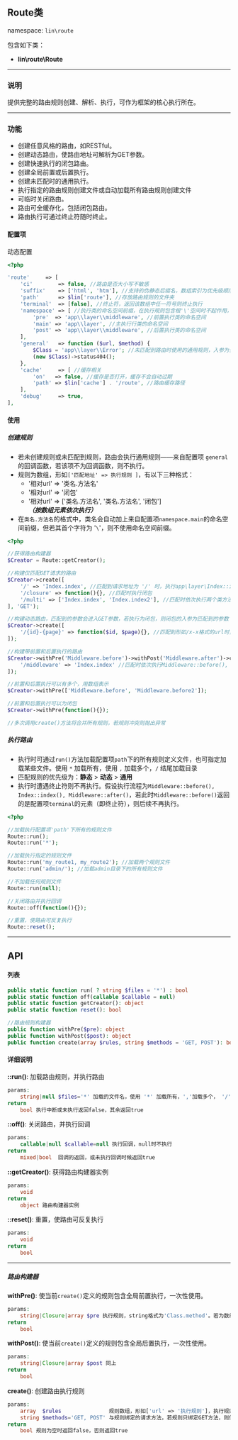 Route类
----
namespace: `lin\route`

包含如下类：

* **lin\route\Route**

---

### 说明
提供完整的路由规则创建、解析、执行，可作为框架的核心执行所在。

---

### 功能

* 创建任意风格的路由，如RESTful。
* 创建动态路由，使路由地址可解析为GET参数。
* 创建快速执行的闭包路由。
* 创建全局前置或后置执行。
* 创建未匹配时的通用执行。
* 执行指定的路由规则创建文件或自动加载所有路由规则创建文件
* 可临时关闭路由。
* 路由可全缓存化，包括闭包路由。
* 路由执行可通过终止符随时终止。




#### 配置项

动态配置

~~~php
<?php

'route'     => [
    'ci'        => false, //路由是否大小写不敏感
    'suffix'    => ['html', 'htm'], //支持的伪静态后缀名，数组索引为优先级顺序
    'path'      => $lin['route'], //存放路由规则的文件夹
    'terminal'  => [false], //终止符，返回该数组中任一符号则终止执行
    'namespace' => [ //执行类的命名空间前缀，在执行规则包含根'\'空间时不起作用，如'\Class'
        'pre'  => 'app\\layer\\middleware', //前置执行类的命名空间
        'main' => 'app\\layer', //主执行行类的命名空间
        'post' => 'app\\layer\\middleware', //后置执行类的命名空间
    ],
    'general'   => function ($url, $method) {
        $Class = 'app\\layer\\Error'; //未匹配到路由时使用的通用规则，入参为当前请求url和method。若非回调则不执行
        (new $Class)->status404();
    },
    'cache'     => [ //缓存相关
        'on'   => false, //缓存是否打开，缓存不会自动过期
        'path' => $lin['cache'] . '/route', //路由缓存路径
    ],
    'debug'     => true,
],
~~~

#### 使用

##### 创建规则
* 若未创建规则或未匹配到规则，路由会执行通用规则——来自配置项 `general` 的回调函数，若该项不为回调函数，则不执行。
* 规则为数组，形如`['匹配地址' => 执行规则 ]`，有以下三种格式：
	* '相对url' => '类名.方法名'
	* '相对url' => '闭包'
	* '相对url' => ['类名.方法名', '类名.方法名', '闭包'] ***（按数组元素依次执行）***
* 在`类名.方法名`的格式中，类名会自动加上来自配置项`namespace.main`的命名空间前缀，但若其首个字符为 '`\`'，则不使用命名空间前缀。
~~~php
<?php

//获得路由构建器
$Creator = Route::getCreator();

//构建仅匹配GET请求的路由
$Creator->create([
	'/' => 'Index.index', //匹配到请求地址为 '/' 时，执行app\layer\Index::index()
	'/closure' => function(){}, //匹配时执行闭包
	'/multi' => ['Index.index', 'Index.index2'], //匹配时依次执行两个类方法
], 'GET');

//构建动态路由，匹配到的参数会进入GET参数，若执行为闭包，则闭包的入参为匹配到的参数
$Creator->create([
	'/{id}-{page}' => function($id, $page){}, //匹配到形如/x-x格式的url时，将其解析为$_GET['id']和$_GET['page']参数，并执行闭包，闭包的入参为这两者
]);

//构建带前置和后置执行的路由
$Creator->withPre('Middleware.before')->withPost('Middleware.after')->create([
	'/middleware' => 'Index.index' //匹配时依次执行Middleware::before(), Index::index(), Middleware::after()
]);

//前置和后置执行可以有多个，用数组表示
$Creator->withPre(['Middleware.before', 'Middleware.before2']);

//前置和后置执行可以为闭包
$Creator->withPre(function(){});

//多次调用create()方法将合并所有规则，若规则冲突则抛出异常
~~~

##### 执行路由
* 执行时可通过`run()`方法加载配置项`path`下的所有规则定义文件，也可指定加载某些文件。使用 `*` 加载所有，使用 `,` 加载多个，`/` 结尾加载目录
* 匹配规则的优先级为：**静态** > **动态** > **通用**
* 执行时遭遇终止符则不再执行。假设执行流程为`Middleware::before(), Index::index(), Middleware::after()`，若此时`Middleware::before()`返回的是配置项`terminal`的元素（即终止符），则后续不再执行。

~~~php
<?php

//加载执行配置项'path'下所有的规则文件
Route::run();
Route::run('*');

//加载执行指定的规则文件
Route::run('my_route1, my_route2'); //加载两个规则文件
Route::run('admin/'); //加载admin目录下的所有规则文件

//不加载任何规则文件
Route::run(null);

//关闭路由并执行回调
Route::off(function(){});

//重置，使路由可反复执行
Route::reset();

~~~
---


## API

#### 列表

~~~php
public static function run( ? string $files = '*') : bool
public static function off(callable $callable = null)
public static function getCreator(): object
public static function reset(): bool

//路由规则构建器
public function withPre($pre): object
public function withPost($post): object
public function create(array $rules, string $methods = 'GET, POST'): bool
~~~

#### 详细说明

**::run()**: 加载路由规则，并执行路由
```php
params:
	string|null $files='*' 加载的文件名，使用 '*' 加载所有，','加载多个， '/'结尾加载目录下所有文件(如'dir/')，null则不加载。
return
	bool 执行中断或未执行返回false，其余返回true
```

**::off()**: 关闭路由，并执行回调
```php
params:
	callable|null $callable=null 执行回调，null时不执行
return
	mixed|bool  回调的返回，或未执行回调时候返回true
```

**::getCreator()**: 获得路由构建器实例
```php
params:
	void
return
	object 路由构建器实例
```

**::reset()**: 重置，使路由可反复执行
```php
params:
	void
return
	bool
```
----

##### 路由构建器

**withPre()**: 使当前`create()`定义的规则包含全局前置执行，一次性使用。
```php
params:
	string|Closure|array $pre 执行规则，string格式为'Class.method'。若为数组，则按数组元素执行，元素格式为string或Closure
return
	bool
```

**withPost()**: 使当前`create()`定义的规则包含全局后置执行，一次性使用。
```php
params:
	string|Closure|array $post 同上
return
	bool
```

**create()**: 创建路由执行规则
```php
params:
	array  $rules               规则数组，形如['url' => '执行规则']，执行规则格式见上诉
	string $methods='GET, POST' 与规则绑定的请求方法，若规则只绑定GET方法，则使用POST请求同一地址不会被匹配
return
	bool 规则为空时返回false，否则返回true
```